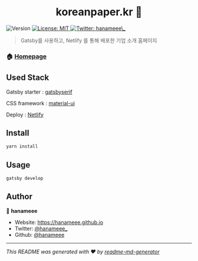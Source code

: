 <h1 align="center">koreanpaper.kr 🌱</h1>
<p>
  <img alt="Version" src="https://img.shields.io/badge/version-1.0.0-blue.svg?cacheSeconds=2592000" />
  <a href="#" target="_blank">
    <img alt="License: MIT" src="https://img.shields.io/badge/License-MIT-yellow.svg" />
  </a>
  <a href="https://twitter.com/hanameee\_" target="_blank">
    <img alt="Twitter: hanameee\_" src="https://img.shields.io/twitter/follow/hanameee\_.svg?style=social" />
  </a>
</p>


>  Gatsby를 사용하고, Netlify 를 통해 배포한 기업 소개 홈페이지

### 🏠 [Homepage](koreanpaper.kr)

## Used Stack

Gatsby starter : [gatsbyserif](https://www.gatsbyjs.org/starters/JugglerX/gatsby-serif-theme/)

CSS framework : [material-ui](https://material-ui.com/components/text-fields/)

Deploy : [Netlify](https://netlify.com/)

## Install

```sh
yarn install
```

## Usage

```sh
gatsby develop
```

## Author

👤 **hanameee**

* Website: https://hanameee.github.io
* Twitter: [@hanameee\_](https://twitter.com/hanameee\_)
* Github: [@hanameee](https://github.com/hanameee)

***
_This README was generated with ❤️ by [readme-md-generator](https://github.com/kefranabg/readme-md-generator)_